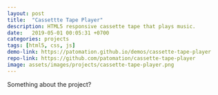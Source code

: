 ```yaml
---
layout: post
title:  "Cassettte Tape Player"
description: HTML5 responsive cassette tape that plays music.
date:   2019-05-01 00:05:31 +0700
categories: projects
tags: [html5, css, js]
demo-link: https://patomation.github.io/demos/cassette-tape-player
repo-link: https://github.com/patomation/cassette-tape-player
image: assets/images/projects/cassette-tape-player.png
---
```


Something about the project?
